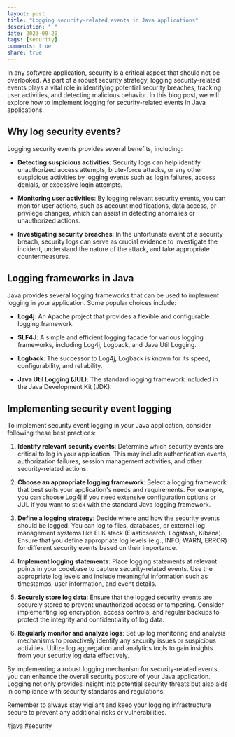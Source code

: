 ```yaml
---
layout: post
title: "Logging security-related events in Java applications"
description: " "
date: 2023-09-20
tags: [security]
comments: true
share: true
---
```


In any software application, security is a critical aspect that should not be overlooked. As part of a robust security strategy, logging security-related events plays a vital role in identifying potential security breaches, tracking user activities, and detecting malicious behavior. In this blog post, we will explore how to implement logging for security-related events in Java applications.

## Why log security events?

Logging security events provides several benefits, including:

- **Detecting suspicious activities**: Security logs can help identify unauthorized access attempts, brute-force attacks, or any other suspicious activities by logging events such as login failures, access denials, or excessive login attempts.

- **Monitoring user activities**: By logging relevant security events, you can monitor user actions, such as account modifications, data access, or privilege changes, which can assist in detecting anomalies or unauthorized actions.

- **Investigating security breaches**: In the unfortunate event of a security breach, security logs can serve as crucial evidence to investigate the incident, understand the nature of the attack, and take appropriate countermeasures.

## Logging frameworks in Java

Java provides several logging frameworks that can be used to implement logging in your application. Some popular choices include:

- **Log4j**: An Apache project that provides a flexible and configurable logging framework.

- **SLF4J**: A simple and efficient logging facade for various logging frameworks, including Log4j, Logback, and Java Util Logging.

- **Logback**: The successor to Log4j, Logback is known for its speed, configurability, and reliability.

- **Java Util Logging (JUL)**: The standard logging framework included in the Java Development Kit (JDK).

## Implementing security event logging

To implement security event logging in your Java application, consider following these best practices:

1. **Identify relevant security events**: Determine which security events are critical to log in your application. This may include authentication events, authorization failures, session management activities, and other security-related actions.

2. **Choose an appropriate logging framework**: Select a logging framework that best suits your application's needs and requirements. For example, you can choose Log4j if you need extensive configuration options or JUL if you want to stick with the standard Java logging framework.

3. **Define a logging strategy**: Decide where and how the security events should be logged. You can log to files, databases, or external log management systems like ELK stack (Elasticsearch, Logstash, Kibana). Ensure that you define appropriate log levels (e.g., INFO, WARN, ERROR) for different security events based on their importance.

4. **Implement logging statements**: Place logging statements at relevant points in your codebase to capture security-related events. Use the appropriate log levels and include meaningful information such as timestamps, user information, and event details.

5. **Securely store log data**: Ensure that the logged security events are securely stored to prevent unauthorized access or tampering. Consider implementing log encryption, access controls, and regular backups to protect the integrity and confidentiality of log data.

6. **Regularly monitor and analyze logs**: Set up log monitoring and analysis mechanisms to proactively identify any security issues or suspicious activities. Utilize log aggregation and analytics tools to gain insights from your security log data effectively.

By implementing a robust logging mechanism for security-related events, you can enhance the overall security posture of your Java application. Logging not only provides insight into potential security threats but also aids in compliance with security standards and regulations.

Remember to always stay vigilant and keep your logging infrastructure secure to prevent any additional risks or vulnerabilities.

#java #security